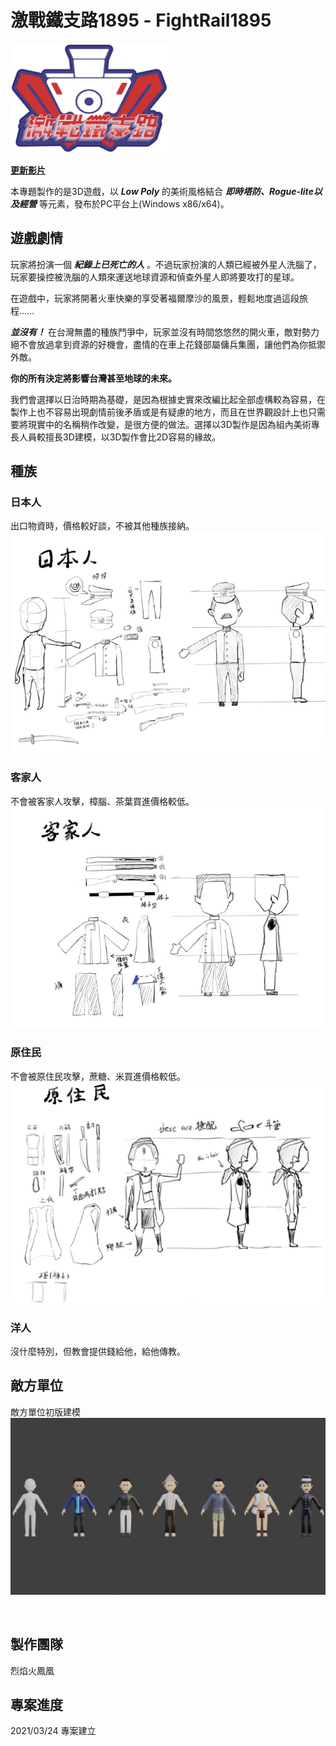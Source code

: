 # **激戰鐵支路1895** - FightRail1895

<img src="https://github.com/JacKooDesu/FightRail1895/blob/main/Arts/unsorted/Logo.png" width="50%">

[**更新影片**](https://youtube.com/playlist?list=PLG-7kiz0ACzrQqwFpSssOY36gJRpN9dQJ)

本專題製作的是3D遊戲，以 ***Low Poly*** 的美術風格結合 ***即時塔防、Rogue-lite以及經營*** 等元素，發布於PC平台上(Windows x86/x64)。

## 遊戲劇情

玩家將扮演一個 ***紀錄上已死亡的人*** 。不過玩家扮演的人類已經被外星人洗腦了，玩家要操控被洗腦的人類來運送地球資源和偵查外星人即將要攻打的星球。

在遊戲中，玩家將開著火車快樂的享受著福爾摩沙的風景，輕鬆地度過這段旅程......

***並沒有！*** 在台灣無盡的種族鬥爭中，玩家並沒有時間悠悠然的開火車，敵對勢力絕不會放過拿到資源的好機會，盡情的在車上花錢部屬傭兵集團，讓他們為你抵禦外敵。

**你的所有決定將影響台灣甚至地球的未來。**

我們會選擇以日治時期為基礎，是因為根據史實來改編比起全部虛構較為容易，在製作上也不容易出現劇情前後矛盾或是有疑慮的地方，而且在世界觀設計上也只需要將現實中的名稱稍作改變，是很方便的做法。選擇以3D製作是因為組內美術專長人員較擅長3D建模，以3D製作會比2D容易的緣故。

## 種族

### 日本人

出口物資時，價格較好談，不被其他種族接納。
![image](https://github.com/JacKooDesu/FightRail1895/blob/main/Arts/Concept%20Art/Japanese.png)

### 客家人

不會被客家人攻擊，樟腦、茶葉買進價格較低。
![image](https://github.com/JacKooDesu/FightRail1895/blob/main/Arts/Concept%20Art/Hakka.png)

### 原住民

不會被原住民攻擊，蔗糖、米買進價格較低。
![image](https://github.com/JacKooDesu/FightRail1895/blob/main/Arts/Concept%20Art/Aborigin.png)

### 洋人

沒什麼特別，但教會提供錢給他，給他傳教。

## 敵方單位

敵方單位初版建模
![image](https://github.com/JacKooDesu/FightRail1895/blob/main/Arts/3D%20Models%20Rendered/Enemy%20v1.png)

&nbsp;

## 製作團隊

烈焰火鳳凰

## 專案進度

2021/03/24  專案建立
